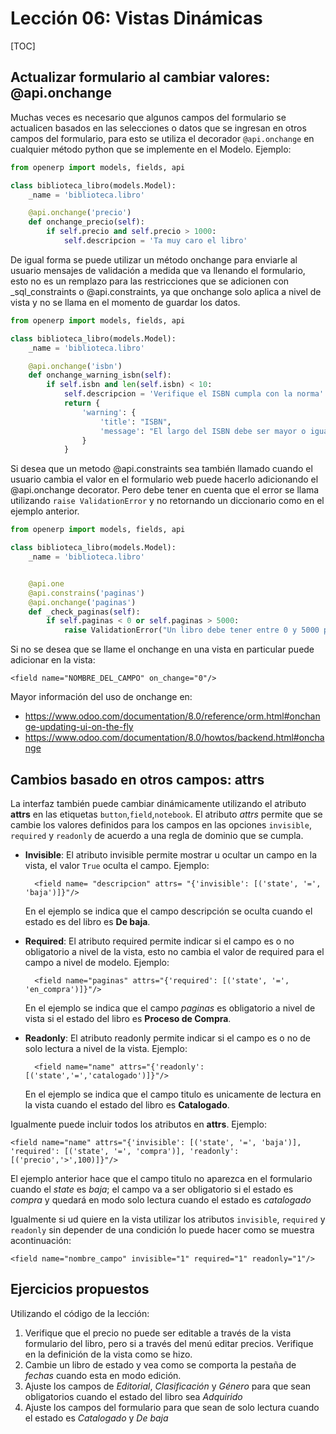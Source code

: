 Lección 06: Vistas Dinámicas
============================

[TOC]

Actualizar formulario al cambiar valores: @api.onchange
--------------------------------------------------------

Muchas veces es necesario que algunos campos del formulario se actualicen basados en las selecciones o datos que se ingresan en otros campos del formulario, para esto se utiliza el decorador `@api.onchange` en cualquier método python que se implemente en el Modelo. Ejemplo:

```python
from openerp import models, fields, api

class biblioteca_libro(models.Model):
    _name = 'biblioteca.libro'

    @api.onchange('precio')
    def onchange_precio(self):
        if self.precio and self.precio > 1000:
            self.descripcion = 'Ta muy caro el libro'

```


De igual forma se puede utilizar un método onchange para enviarle al usuario mensajes de validación a medida que va llenando el formulario, esto no es un remplazo para las restricciones que se adicionen con _sql_constraints o @api.constraints, ya que onchange solo aplica a nivel de vista y no se llama en el momento de guardar los datos.


```python
from openerp import models, fields, api

class biblioteca_libro(models.Model):
    _name = 'biblioteca.libro'

    @api.onchange('isbn')
    def onchange_warning_isbn(self):
        if self.isbn and len(self.isbn) < 10:
            self.descripcion = 'Verifique el ISBN cumpla con la norma'
            return {
                'warning': {
                    'title': "ISBN",
                    'message': "El largo del ISBN debe ser mayor o igual a 10 caracteres",
                }
            }

```

Si desea que un metodo @api.constraints sea también llamado cuando el usuario cambia el valor en el formulario web puede hacerlo adicionando el @api.onchange decorator. Pero debe tener en cuenta que el error se llama utilizando `raise ValidationError` y no retornando un diccionario como en el ejemplo anterior.

```python
from openerp import models, fields, api

class biblioteca_libro(models.Model):
    _name = 'biblioteca.libro'


    @api.one
    @api.constrains('paginas')
    @api.onchange('paginas')
    def _check_paginas(self):
        if self.paginas < 0 or self.paginas > 5000:
            raise ValidationError("Un libro debe tener entre 0 y 5000 páginas")

```

Si no se desea que se llame el onchange en una vista en particular puede adicionar en la vista:

	<field name="NOMBRE_DEL_CAMPO" on_change="0"/>

Mayor información del uso de onchange en:

- https://www.odoo.com/documentation/8.0/reference/orm.html#onchange-updating-ui-on-the-fly
- https://www.odoo.com/documentation/8.0/howtos/backend.html#onchange

Cambios basado en otros campos: attrs
-------------------------------------

La interfaz también puede cambiar dinámicamente utilizando el atributo **attrs** en las etiquetas `button`,`field`,`notebook`. El atributo *attrs* permite que se cambie los valores definidos para los campos en las opciones `invisible`, `required` y `readonly` de acuerdo a una regla de dominio que se cumpla.

- **Invisible**: El atributo invisible permite mostrar u ocultar un campo en la vista, el valor `True` oculta el campo. Ejemplo:

        <field name= "descripcion" attrs= "{'invisible': [('state', '=', 'baja')]}"/>

   En el ejemplo se indica que el campo descripción se oculta cuando el estado es del libro es **De baja**.

- **Required**: El atributo required permite indicar si el campo es o no obligatorio a nivel de la vista, esto no cambia el valor de required para el campo a nivel de modelo. Ejemplo:

        <field name="paginas" attrs="{'required': [('state', '=', 'en_compra')]}"/>

    En el ejemplo se indica que el campo *paginas* es obligatorio a nivel de vista si el estado del libro es **Proceso de Compra**.

- **Readonly**: El atributo readonly permite indicar si el campo es o no de solo lectura a nivel de la vista. Ejemplo:

        <field name="name" attrs="{'readonly': [('state','=','catalogado')]}"/>

    En el ejemplo se indica que el campo titulo es unicamente de lectura en la vista cuando el estado del libro es **Catalogado**.

Igualmente puede incluir todos los atributos en **attrs**. Ejemplo:

    <field name="name" attrs="{'invisible': [('state', '=', 'baja')], 'required': [('state', '=', 'compra')], 'readonly': [('precio','>',100)]}"/>

El ejemplo anterior hace que el campo titulo no aparezca en el formulario cuando el *state* es *baja*; el campo va a ser obligatorio si el estado es *compra* y quedará en modo solo lectura cuando el estado es *catalogado*

Igualmente si ud quiere en la vista utilizar los atributos `invisible`, `required` y `readonly` sin depender de una condición lo puede hacer como se muestra acontinuación:

    <field name="nombre_campo" invisible="1" required="1" readonly="1"/>


Ejercicios propuestos
---------------------

Utilizando el código de la lección:

1. Verifique que el precio no puede ser editable a través de la vista formulario del libro, pero si a través del menú editar precios. Verifique en la definición de la vista como se hizo.
1. Cambie un libro de estado y vea como se comporta la pestaña de *fechas* cuando esta en modo edición.
1. Ajuste los campos de *Editorial*, *Clasificación* y *Género* para que sean obligatorios cuando el estado del libro sea *Adquirido*
1. Ajuste los campos del formulario para que sean de solo lectura cuando el estado es *Catalogado* y *De baja*

